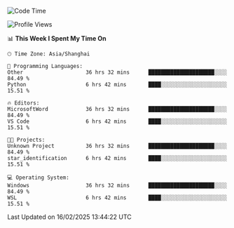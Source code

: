 <!--START_SECTION:waka-->
![Code Time](http://img.shields.io/badge/Code%20Time-2%2C298%20hrs%2044%20mins-blue)

![Profile Views](http://img.shields.io/badge/Profile%20Views-3-blue)

📊 **This Week I Spent My Time On** 

```text
🕑︎ Time Zone: Asia/Shanghai

💬 Programming Languages: 
Other                    36 hrs 32 mins      █████████████████████░░░░   84.49 % 
Python                   6 hrs 42 mins       ████░░░░░░░░░░░░░░░░░░░░░   15.51 % 

🔥 Editors: 
MicrosoftWord            36 hrs 32 mins      █████████████████████░░░░   84.49 % 
VS Code                  6 hrs 42 mins       ████░░░░░░░░░░░░░░░░░░░░░   15.51 % 

🐱‍💻 Projects: 
Unknown Project          36 hrs 32 mins      █████████████████████░░░░   84.49 % 
star_identification      6 hrs 42 mins       ████░░░░░░░░░░░░░░░░░░░░░   15.51 % 

💻 Operating System: 
Windows                  36 hrs 32 mins      █████████████████████░░░░   84.49 % 
WSL                      6 hrs 42 mins       ████░░░░░░░░░░░░░░░░░░░░░   15.51 % 
```


 Last Updated on 16/02/2025 13:44:22 UTC
<!--END_SECTION:waka-->